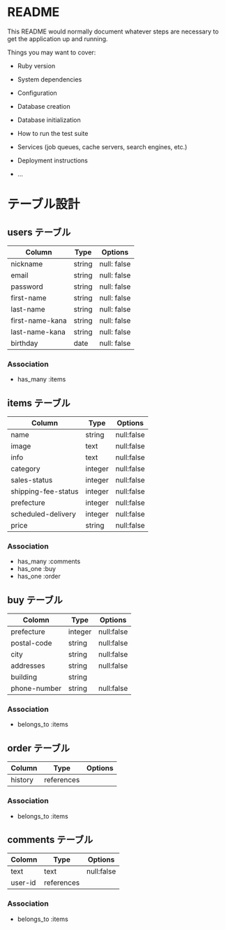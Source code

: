 # README

This README would normally document whatever steps are necessary to get the
application up and running.

Things you may want to cover:

* Ruby version

* System dependencies

* Configuration

* Database creation

* Database initialization

* How to run the test suite

* Services (job queues, cache servers, search engines, etc.)

* Deployment instructions

* ...

# テーブル設計

## users テーブル

| Column          | Type   | Options      |
| --------------- | ------ | ------------ |
| nickname        | string | null: false  |
| email           | string | null: false  |
| password        | string | null: false  |
| first-name      | string | null: false  |
| last-name       | string | null: false  |
| first-name-kana | string | null: false  |
| last-name-kana  | string | null: false  |
| birthday        | date   | null: false  |

### Association

- has_many :items

## items テーブル

| Column              | Type       | Options      |
| ------------------- | ---------- | ------------ |
| name                | string     | null:false   |
| image               | text       | null:false   |
| info                | text       | null:false   |
| category            | integer    | null:false   |
| sales-status        | integer    | null:false   |
| shipping-fee-status | integer    | null:false   |
| prefecture          | integer    | null:false   |
| scheduled-delivery  | integer    | null:false   |
| price               | string     | null:false   |

### Association

- has_many :comments
- has_one :buy
- has_one :order

## buy テーブル

| Colomn         | Type       | Options    |
| -------------- | ---------- | ---------- |
| prefecture     | integer    | null:false |
| postal-code    | string     | null:false |
| city           | string     | null:false |
| addresses      | string     | null:false |
| building       | string     |            |
| phone-number   | string     | null:false |

### Association

- belongs_to :items

## order テーブル

| Column  | Type       | Options |
| ------- | ---------- | ------- |
| history | references |         |

### Association

- belongs_to :items

## comments テーブル

| Colomn  | Type       | Options    |
| ------- | ---------- | ---------- |
| text    | text       | null:false |
| user-id | references |            |

### Association

- belongs_to :items